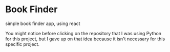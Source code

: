 # Book Finder
simple book finder app, using react

You might notice before clicking on the repository that I was using Python for this project, but I gave up on that idea because it isn't necessary for this specific project.
